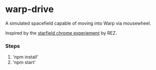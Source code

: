 # warp-drive
A simulated spacefield capable of moving into Warp via mousewheel.

Inspired by the [starfield chrome experiement](http://www.chromeexperiments.com/detail/starfield/) by REZ.

### Steps
1. 'npm install'
2. 'npm start'

